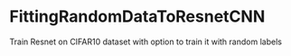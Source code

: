 # FittingRandomDataToResnetCNN
Train Resnet on CIFAR10 dataset with option to train it with random labels
